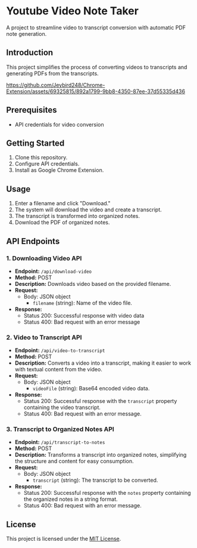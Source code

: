 # Youtube Video Note Taker
A project to streamline video to transcript conversion with automatic PDF note generation.

## Introduction

This project simplifies the process of converting videos to transcripts and generating PDFs from the transcripts.

https://github.com/Jeybird248/Chrome-Extension/assets/69325815/892a1799-9bb8-4350-87ee-37d55335d436

## Prerequisites

- API credentials for video conversion

## Getting Started

1. Clone this repository.
2. Configure API credentials.
3. Install as Google Chrome Extension.

## Usage

1. Enter a filename and click "Download."
2. The system will download the video and create a transcript.
3. The transcript is transformed into organized notes.
4. Download the PDF of organized notes.

## API Endpoints

### 1. Downloading Video API

- **Endpoint:** `/api/download-video`
- **Method:** POST
- **Description:** Downloads video based on the provided filename.
- **Request:**
  - Body: JSON object
    - `filename` (string): Name of the video file.
- **Response:**
  - Status 200: Successful response with video data
  - Status 400: Bad request with an error message

### 2. Video to Transcript API

- **Endpoint:** `/api/video-to-transcript`
- **Method:** POST
- **Description:** Converts a video into a transcript, making it easier to work with textual content from the video.
- **Request:**
  - Body: JSON object
    - `videoFile` (string): Base64 encoded video data.
- **Response:**
  - Status 200: Successful response with the `transcript` property containing the video transcript.
  - Status 400: Bad request with an error message.

### 3. Transcript to Organized Notes API

- **Endpoint:** `/api/transcript-to-notes`
- **Method:** POST
- **Description:** Transforms a transcript into organized notes, simplifying the structure and content for easy consumption.
- **Request:**
  - Body: JSON object
    - `transcript` (string): The transcript to be converted.
- **Response:**
  - Status 200: Successful response with the `notes` property containing the organized notes in a string format.
  - Status 400: Bad request with an error message.

## License

This project is licensed under the [MIT License](LICENSE).

